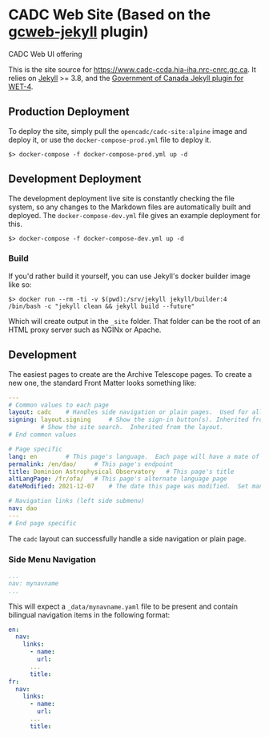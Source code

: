 # CADC Web Site (Based on the [gcweb-jekyll](https://github.com/wet-boew-gcweb-jekyll) plugin)
CADC Web UI offering

This is the site source for https://www.cadc-ccda.hia-iha.nrc-cnrc.gc.ca.  It relies on [Jekyll](https://jekyll.org) >= 3.8, and the [Government of Canada Jekyll plugin for WET-4](https://github.com/wet-boew/gcweb-jekyll).

## Production Deployment

To deploy the site, simply pull the `opencadc/cadc-site:alpine` image and deploy it, or use the `docker-compose-prod.yml` file to deploy it.

`$> docker-compose -f docker-compose-prod.yml up -d`

## Development Deployment

The development deployment live site is constantly checking the file system, so any changes to the Markdown files are automatically built and deployed.   The `docker-compose-dev.yml` file gives an example
deployment for this.

`$> docker-compose -f docker-compose-dev.yml up -d`

### Build

If you'd rather build it yourself, you can use Jekyll's docker builder image like so:

`$> docker run --rm -ti -v $(pwd):/srv/jekyll jekyll/builder:4 /bin/bash -c "jekyll clean && jekyll build --future"`

Which will create output in the `_site` folder.  That folder can be the root of an HTML proxy server such as NGINx or Apache.

## Development

The easiest pages to create are the Archive Telescope pages.  To create a new one, the standard Front Matter looks something like:

```yaml
---
# Common values to each page
layout: cadc    # Handles side navigation or plain pages.  Used for all pages in the CADC site.
signing: layout.signing     # Show the sign-in button(s). Inherited from the layout.
         # Show the site search.  Inherited from the layout.
# End common values

# Page specific
lang: en        # This page's language.  Each page will have a mate of the other language (en, fr)
permalink: /en/dao/     # This page's endpoint
title: Dominion Astrophysical Observatory   # This page's title
altLangPage: /fr/ofa/   # This page's alternate language page
dateModified: 2021-12-07    # The date this page was modified.  Set manually.

# Navigation links (left side submenu)
nav: dao
---
# End page specific
```

The `cadc` layout can successfully handle a side navigation or plain page.

### Side Menu Navigation
```yaml
...
nav: mynavname
...
```

This will expect a `_data/mynavname.yaml` file to be present and contain bilingual navigation items in the following format:

```yaml
en:
  nav:
    links:
      - name:
        url:
      ...
      title:
fr:
  nav:
    links:
      - name:
        url:
      ...
      title:
```
